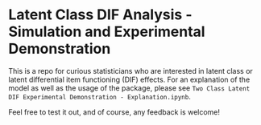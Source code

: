 # Latent Class DIF Analysis - Simulation and Experimental Demonstration

This is a repo for curious statisticians who are interested in latent class or latent differential item functioning (DIF) effects. For an explanation of the model as well as the usage of the package, please see `Two Class Latent DIF Experimental Demonstration - Explanation.ipynb`.

Feel free to test it out, and of course, any feedback is welcome!
